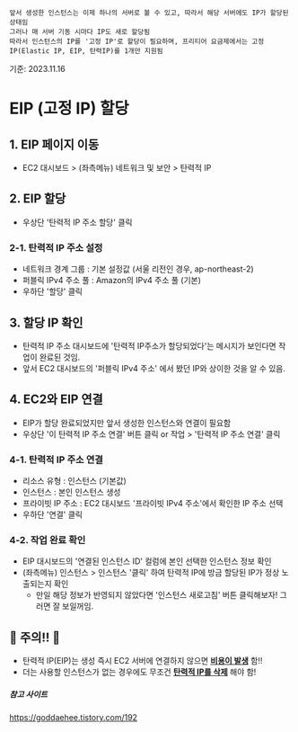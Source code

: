```
앞서 생성한 인스턴스는 이제 하나의 서버로 볼 수 있고, 따라서 해당 서버에도 IP가 할당된 상태임
그러나 매 서버 기동 시마다 IP도 새로 할당됨
따라서 인스턴스의 IP를 '고정 IP'로 할당이 필요하며, 프리티어 요금제에서는 고정IP(Elastic IP, EIP, 탄력IP)를 1개만 지원됨
```
기준: 2023.11.16


# EIP (고정 IP) 할당

## 1. EIP 페이지 이동
- EC2 대시보드 > (좌측메뉴) 네트워크 및 보안 > 탄력적 IP

## 2. EIP 할당
- 우상단 '탄력적 IP 주소 할당' 클릭

### 2-1. 탄력적 IP 주소 설정
* 네트워크 경계 그룹 : 기본 설정값 (서울 리전인 경우, ap-northeast-2)
* 퍼블릭 IPv4 주소 풀 : Amazon의 IPv4 주소 풀 (기본)
* 우하단 '할당' 클릭

## 3. 할당 IP 확인
- 탄력적 IP 주소 대시보드에 '탄력적 IP주소가 할당되었다'는 메시지가 보인다면 작업이 완료된 것임.
- 앞서 EC2 대시보드의 '퍼블릭 IPv4 주소' 에서 봤던 IP와 상이한 것을 알 수 있음.

## 4. EC2와 EIP 연결
- EIP가 할당 완료되었지만 앞서 생성한 인스턴스와 연결이 필요함
- 우상단 '이 탄력적 IP 주소 연결' 버튼 클릭 or 작업 > '탄력적 IP 주소 연결' 클릭

### 4-1. 탄력적 IP 주소 연결
* 리소스 유형 : 인스턴스 (기본값)
* 인스턴스 : 본인 인스턴스 생성
* 프라이빗 IP 주소 : EC2 대시보드 '프라이빗 IPv4 주소'에서 확인한 IP 주소 선택
* 우하단 '연결' 클릭

### 4-2. 작업 완료 확인
- EIP 대시보드의 '연결된 인스턴스 ID' 컬럼에 본인 선택한 인스턴스 정보 확인
- (좌측메뉴) 인스턴스 > 인스턴스 '클릭' 하여 탄력적 IP에 방금 할당된 IP가 정상 노출되는지 확인
  - 만일 해당 정보가 반영되지 않았다면 '인스턴스 새로고침' 버튼 클릭해보자! 그러면 잘 보일꺼임.

## 🙈 주의!! 🙈
- 탄력적 IP(EIP)는 생성 즉시 EC2 서버에 연결하지 않으면 <u><b>비용이 발생</b></u> 함!!
- 더는 사용할 인스턴스가 없는 경우에도 무조건 <u><b>탄력적 IP를 삭제</b></u> 해야 함!



##### 참고 사이트
https://goddaehee.tistory.com/192

